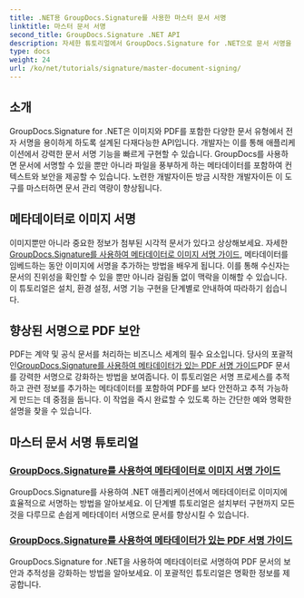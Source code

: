```yaml
---
title: .NET용 GroupDocs.Signature를 사용한 마스터 문서 서명
linktitle: 마스터 문서 서명
second_title: GroupDocs.Signature .NET API
description: 자세한 튜토리얼에서 GroupDocs.Signature for .NET으로 문서 서명을 마스터하세요. 메타데이터로 이미지와 PDF에 손쉽게 서명하세요.
type: docs
weight: 24
url: /ko/net/tutorials/signature/master-document-signing/
---
```

## 소개

GroupDocs.Signature for .NET은 이미지와 PDF를 포함한 다양한 문서 유형에서 전자 서명을 용이하게 하도록 설계된 다재다능한 API입니다. 개발자는 이를 통해 애플리케이션에서 강력한 문서 서명 기능을 빠르게 구현할 수 있습니다. GroupDocs를 사용하면 문서에 서명할 수 있을 뿐만 아니라 파일을 풍부하게 하는 메타데이터를 포함하여 컨텍스트와 보안을 제공할 수 있습니다. 노련한 개발자이든 방금 시작한 개발자이든 이 도구를 마스터하면 문서 관리 역량이 향상됩니다.

## 메타데이터로 이미지 서명  
이미지뿐만 아니라 중요한 정보가 첨부된 시각적 문서가 있다고 상상해보세요. 자세한[GroupDocs.Signature를 사용하여 메타데이터로 이미지 서명 가이드](./signing-images-with-metadata/), 메타데이터를 임베드하는 동안 이미지에 서명을 추가하는 방법을 배우게 됩니다. 이를 통해 수신자는 문서의 진위성을 확인할 수 있을 뿐만 아니라 걸림돌 없이 맥락을 이해할 수 있습니다. 이 튜토리얼은 설치, 환경 설정, 서명 기능 구현을 단계별로 안내하여 따라하기 쉽습니다.

## 향상된 서명으로 PDF 보안  
 PDF는 계약 및 공식 문서를 처리하는 비즈니스 세계의 필수 요소입니다. 당사의 포괄적인[GroupDocs.Signature를 사용하여 메타데이터가 있는 PDF 서명 가이드](./signing-pdf-with-metadata/)PDF 문서를 강력한 서명으로 강화하는 방법을 보여줍니다. 이 튜토리얼은 서명 프로세스를 추적하고 관련 정보를 추가하는 메타데이터를 포함하여 PDF를 보다 안전하고 추적 가능하게 만드는 데 중점을 둡니다. 이 작업을 즉시 완료할 수 있도록 하는 간단한 예와 명확한 설명을 찾을 수 있습니다.

## 마스터 문서 서명 튜토리얼
### [GroupDocs.Signature를 사용하여 메타데이터로 이미지 서명 가이드](./signing-images-with-metadata/)
GroupDocs.Signature를 사용하여 .NET 애플리케이션에서 메타데이터로 이미지에 효율적으로 서명하는 방법을 알아보세요. 이 단계별 튜토리얼은 설치부터 구현까지 모든 것을 다루므로 손쉽게 메타데이터 서명으로 문서를 향상시킬 수 있습니다.
### [GroupDocs.Signature를 사용하여 메타데이터가 있는 PDF 서명 가이드](./signing-pdf-with-metadata/)
GroupDocs.Signature for .NET을 사용하여 메타데이터로 서명하여 PDF 문서의 보안과 추적성을 강화하는 방법을 알아보세요. 이 포괄적인 튜토리얼은 명확한 정보를 제공합니다.
